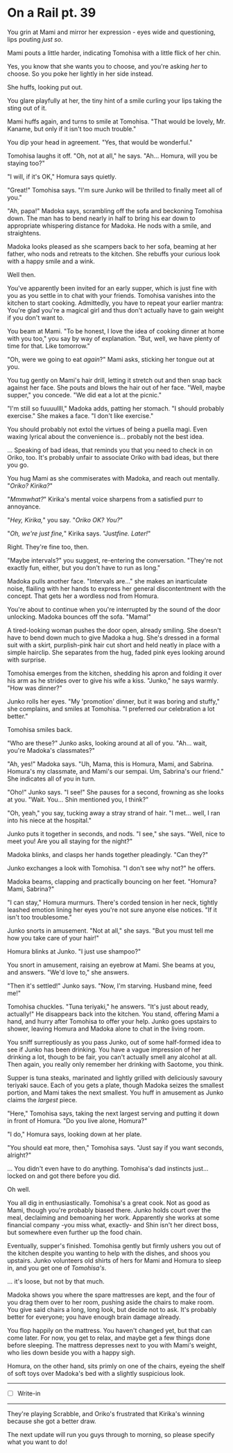 # On a Rail pt. 39

You grin at Mami and mirror her expression - eyes wide and questioning, lips pouting *just so*.

Mami pouts a little harder, indicating Tomohisa with a little flick of her chin.

Yes, you know that she wants you to choose, and you're asking *her* to choose. So you poke her lightly in her side instead.

She huffs, looking put out.

You glare playfully at her, the tiny hint of a smile curling your lips taking the sting out of it.

Mami huffs again, and turns to smile at Tomohisa. "That would be lovely, Mr. Kaname, but only if it isn't too much trouble."

You dip your head in agreement. "Yes, that would be wonderful."

Tomohisa laughs it off. "Oh, not at all," he says. "Ah... Homura, will you be staying too?"

"I will, if it's OK," Homura says quietly.

"Great!" Tomohisa says. "I'm sure Junko will be thrilled to finally meet all of you."

"Ah, papa!" Madoka says, scrambling off the sofa and beckoning Tomohisa down. The man has to bend nearly in half to bring his ear down to appropriate whispering distance for Madoka. He nods with a smile, and straightens.

Madoka looks pleased as she scampers back to her sofa, beaming at her father, who nods and retreats to the kitchen. She rebuffs your curious look with a happy smile and a wink.

Well then.

You've apparently been invited for an early supper, which is just fine with you as you settle in to chat with your friends. Tomohisa vanishes into the kitchen to start cooking. Admittedly, you have to repeat your earlier mantra: You're glad you're a magical girl and thus don't actually have to gain weight if you don't want to.

You beam at Mami. "To be honest, I love the idea of cooking dinner at home with you too," you say by way of explanation. "But, well, we have plenty of time for that. Like tomorrow."

"Oh, were we going to eat *again*?" Mami asks, sticking her tongue out at you.

You tug gently on Mami's hair drill, letting it stretch out and then snap back against her face. She pouts and blows the hair out of her face. "Well, maybe supper," you concede. "We did eat a lot at the picnic."

"I'm still so fuuuullll," Madoka adds, patting her stomach. "I should probably exercise." She makes a face. "I don't like exercise."

You should probably not extol the virtues of being a puella magi. Even waxing lyrical about the convenience is... probably not the best idea.

... Speaking of bad ideas, that reminds you that you need to check in on Oriko, too. It's probably unfair to associate Oriko with bad ideas, but there you go.

You hug Mami as she commiserates with Madoka, and reach out mentally. "*Oriko? Kirika?*"

"*Mmmwhat?*" Kirika's mental voice sharpens from a satisfied purr to annoyance.

"*Hey, Kirika,*" you say. "*Oriko OK? You?*"

"*Oh, we're just fine,*" Kirika says. "Just*fine. Later!*"

Right. They're fine too, then.

"Maybe intervals?" you suggest, re-entering the conversation. "They're not exactly fun, either, but you don't have to run as long."

Madoka pulls another face. "Intervals are..." she makes an inarticulate noise, flailing with her hands to express her general discontentment with the concept. That gets her a wordless nod from Homura.

You're about to continue when you're interrupted by the sound of the door unlocking. Madoka bounces off the sofa. "Mama!"

A tired-looking woman pushes the door open, already smiling. She doesn't have to bend down much to give Madoka a hug. She's dressed in a formal suit with a skirt, purplish-pink hair cut short and held neatly in place with a simple hairclip. She separates from the hug, faded pink eyes looking around with surprise.

Tomohisa emerges from the kitchen, shedding his apron and folding it over his arm as he strides over to give his wife a kiss. "Junko," he says warmly. "How was dinner?"

Junko rolls her eyes. "My 'promotion' dinner, but it was boring and stuffy," she complains, and smiles at Tomohisa. "I preferred *our* celebration a lot better."

Tomohisa smiles back.

"Who are these?" Junko asks, looking around at all of you. "Ah... wait, you're Madoka's classmates?"

"Ah, yes!" Madoka says. "Uh, Mama, this is Homura, Mami, and Sabrina. Homura's my classmate, and Mami's our sempai. Um, Sabrina's our friend." She indicates all of you in turn.

"Oho!" Junko says. "I see!" She pauses for a second, frowning as she looks at you. "Wait. You... Shin mentioned you, I think?"

"Oh, yeah," you say, tucking away a stray strand of hair. "I met... well, I ran into his niece at the hospital."

Junko puts it together in seconds, and nods. "I see," she says. "Well, nice to meet you! Are you all staying for the night?"

Madoka blinks, and clasps her hands together pleadingly. "Can they?"

Junko exchanges a look with Tomohisa. "I don't see why not?" he offers.

Madoka beams, clapping and practically bouncing on her feet. "Homura? Mami, Sabrina?"

"I can stay," Homura murmurs. There's corded tension in her neck, tightly leashed emotion lining her eyes you're not sure anyone else notices. "If it isn't too troublesome."

Junko snorts in amusement. "Not at all," she says. "But you must tell me how you take care of your hair!"

Homura blinks at Junko. "I just use shampoo?"

You snort in amusement, raising an eyebrow at Mami. She beams at you, and answers. "We'd love to," she answers.

"Then it's settled!" Junko says. "Now, I'm starving. Husband mine, feed me!"

Tomohisa chuckles. "Tuna teriyaki," he answers. "It's just about ready, actually!" He disappears back into the kitchen. You stand, offering Mami a hand, and hurry after Tomohisa to offer your help. Junko goes upstairs to shower, leaving Homura and Madoka alone to chat in the living room.

You sniff surreptiously as you pass Junko, out of some half-formed idea to see if Junko has been drinking. You have a vague impression of her drinking a lot, though to be fair, you can't actually smell any alcohol at all. Then again, you really only remember her drinking with Saotome, you think.

Supper is tuna steaks, marinated and lightly grilled with deliciously savoury teriyaki sauce. Each of you gets a plate, though Madoka seizes the smallest portion, and Mami takes the next smallest. You huff in amusement as Junko claims the *largest* piece.

"Here," Tomohisa says, taking the next largest serving and putting it down in front of Homura. "Do you live alone, Homura?"

"I do," Homura says, looking down at her plate.

"You should eat more, then," Tomohisa says. "Just say if you want seconds, alright?"

... You didn't even have to do anything. Tomohisa's dad instincts just... locked on and got there before you did.

Oh well.

You all dig in enthusiastically. Tomohisa's a great cook. Not as good as Mami, though you're probably biased there. Junko holds court over the meal, declaiming and bemoaning her work. Apparently she works at some financial company -you miss what, exactly- and Shin isn't her direct boss, but somewhere even further up the food chain.

Eventually, supper's finished. Tomohisa gently but firmly ushers you out of the kitchen despite you wanting to help with the dishes, and shoos you upstairs. Junko volunteers old shirts of hers for Mami and Homura to sleep in, and you get one of *Tomohisa's*.

... it's loose, but not by that much.

Madoka shows you where the spare mattresses are kept, and the four of you drag them over to her room, pushing aside the chairs to make room. You give said chairs a long, long look, but decide not to ask. It's probably better for everyone; you have enough brain damage already.

You flop happily on the mattress. You haven't changed yet, but that can come later. For now, you get to relax, and maybe get a few things done before sleeping. The mattress depresses next to you with Mami's weight, who lies down beside you with a happy sigh.

Homura, on the other hand, sits primly on one of the chairs, eyeing the shelf of soft toys over Madoka's bed with a slightly suspicious look.

---

- [ ] Write-in

---

They're playing Scrabble, and Oriko's frustrated that Kirika's winning because she got a better draw.

The next update will run you guys through to morning, so please specify what you want to do!
